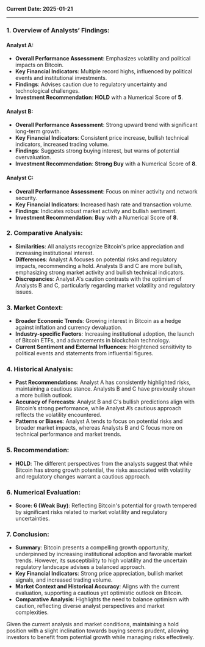 **Current Date: 2025-01-21**

---

### 1. Overview of Analysts’ Findings:

#### Analyst A:
- **Overall Performance Assessment**: Emphasizes volatility and political impacts on Bitcoin.
- **Key Financial Indicators**: Multiple record highs, influenced by political events and institutional investments.
- **Findings**: Advises caution due to regulatory uncertainty and technological challenges.
- **Investment Recommendation**: **HOLD** with a Numerical Score of **5**.

#### Analyst B:
- **Overall Performance Assessment**: Strong upward trend with significant long-term growth.
- **Key Financial Indicators**: Consistent price increase, bullish technical indicators, increased trading volume.
- **Findings**: Suggests strong buying interest, but warns of potential overvaluation.
- **Investment Recommendation**: **Strong Buy** with a Numerical Score of **8**.

#### Analyst C:
- **Overall Performance Assessment**: Focus on miner activity and network security.
- **Key Financial Indicators**: Increased hash rate and transaction volume.
- **Findings**: Indicates robust market activity and bullish sentiment.
- **Investment Recommendation**: **Buy** with a Numerical Score of **8**.

### 2. Comparative Analysis:

- **Similarities**: All analysts recognize Bitcoin's price appreciation and increasing institutional interest.
- **Differences**: Analyst A focuses on potential risks and regulatory impacts, recommending a hold. Analysts B and C are more bullish, emphasizing strong market activity and bullish technical indicators.
- **Discrepancies**: Analyst A's caution contrasts with the optimism of Analysts B and C, particularly regarding market volatility and regulatory issues.

### 3. Market Context:

- **Broader Economic Trends**: Growing interest in Bitcoin as a hedge against inflation and currency devaluation.
- **Industry-specific Factors**: Increasing institutional adoption, the launch of Bitcoin ETFs, and advancements in blockchain technology.
- **Current Sentiment and External Influences**: Heightened sensitivity to political events and statements from influential figures.

### 4. Historical Analysis:

- **Past Recommendations**: Analyst A has consistently highlighted risks, maintaining a cautious stance. Analysts B and C have previously shown a more bullish outlook.
- **Accuracy of Forecasts**: Analyst B and C's bullish predictions align with Bitcoin’s strong performance, while Analyst A’s cautious approach reflects the volatility encountered.
- **Patterns or Biases**: Analyst A tends to focus on potential risks and broader market impacts, whereas Analysts B and C focus more on technical performance and market trends.

### 5. Recommendation:

- **HOLD**: The different perspectives from the analysts suggest that while Bitcoin has strong growth potential, the risks associated with volatility and regulatory changes warrant a cautious approach.

### 6. Numerical Evaluation:

- **Score: 6 (Weak Buy)**: Reflecting Bitcoin's potential for growth tempered by significant risks related to market volatility and regulatory uncertainties.

### 7. Conclusion:

- **Summary**: Bitcoin presents a compelling growth opportunity, underpinned by increasing institutional adoption and favorable market trends. However, its susceptibility to high volatility and the uncertain regulatory landscape advises a balanced approach.
- **Key Financial Indicators**: Strong price appreciation, bullish market signals, and increased trading volume.
- **Market Context and Historical Accuracy**: Aligns with the current evaluation, supporting a cautious yet optimistic outlook on Bitcoin.
- **Comparative Analysis**: Highlights the need to balance optimism with caution, reflecting diverse analyst perspectives and market complexities.

Given the current analysis and market conditions, maintaining a hold position with a slight inclination towards buying seems prudent, allowing investors to benefit from potential growth while managing risks effectively.